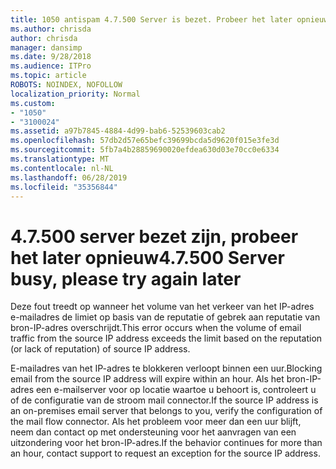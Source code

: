 ```yaml
---
title: 1050 antispam 4.7.500 Server is bezet. Probeer het later opnieuw uit [XXX.XXX.XXX.XXX]
ms.author: chrisda
author: chrisda
manager: dansimp
ms.date: 9/28/2018
ms.audience: ITPro
ms.topic: article
ROBOTS: NOINDEX, NOFOLLOW
localization_priority: Normal
ms.custom:
- "1050"
- "3100024"
ms.assetid: a97b7845-4884-4d99-bab6-52539603cab2
ms.openlocfilehash: 57db2d57e65befc39699bcda5d9620f015e3fe3d
ms.sourcegitcommit: 5fb7a4b28859690020efdea630d03e70cc0e6334
ms.translationtype: MT
ms.contentlocale: nl-NL
ms.lasthandoff: 06/28/2019
ms.locfileid: "35356844"
---
```

# <a name="47500-server-busy-please-try-again-later"></a><span data-ttu-id="6f7c7-103">4.7.500 server bezet zijn, probeer het later opnieuw</span><span class="sxs-lookup"><span data-stu-id="6f7c7-103">4.7.500 Server busy, please try again later</span></span>

<span data-ttu-id="6f7c7-104">Deze fout treedt op wanneer het volume van het verkeer van het IP-adres e-mailadres de limiet op basis van de reputatie of gebrek aan reputatie van bron-IP-adres overschrijdt.</span><span class="sxs-lookup"><span data-stu-id="6f7c7-104">This error occurs when the volume of email traffic from the source IP address exceeds the limit based on the reputation (or lack of reputation) of source IP address.</span></span>

<span data-ttu-id="6f7c7-105">E-mailadres van het IP-adres te blokkeren verloopt binnen een uur.</span><span class="sxs-lookup"><span data-stu-id="6f7c7-105">Blocking email from the source IP address will expire within an hour.</span></span> <span data-ttu-id="6f7c7-106">Als het bron-IP-adres een e-mailserver voor op locatie waartoe u behoort is, controleert u of de configuratie van de stroom mail connector.</span><span class="sxs-lookup"><span data-stu-id="6f7c7-106">If the source IP address is an on-premises email server that belongs to you, verify the configuration of the mail flow connector.</span></span> <span data-ttu-id="6f7c7-107">Als het probleem voor meer dan een uur blijft, neem dan contact op met ondersteuning voor het aanvragen van een uitzondering voor het bron-IP-adres.</span><span class="sxs-lookup"><span data-stu-id="6f7c7-107">If the behavior continues for more than an hour, contact support to request an exception for the source IP address.</span></span>
